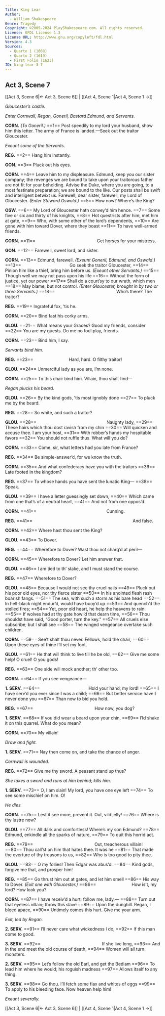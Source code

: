 ```yaml
---
Title: King Lear
Author: 
  - William Shakespeare
Genre: Tragedy
Copyright: ©2005-2024 PlayShakespeare.com. All rights reserved.
License: GFDL License 1.3
License URL: http://www.gnu.org/copyleft/fdl.html
Version: 4.3
Sources:
  - Quarto 1 (1608)
  - Quarto 2 (1619)
  - First Folio (1623)
ID: king-lear-3-7
---
```


## Act 3, Scene 7
[[Act 3, Scene 6|← Act 3, Scene 6]] | [[Act 4, Scene 1|Act 4, Scene 1 →]]

*Gloucester’s castle.*

*Enter Cornwall, Regan, Goneril, Bastard Edmund, and Servants.*

**CORN.**
*(To Goneril.)*
==1== Post speedily to my lord your husband, show him this letter. The army of France is landed.—Seek out the traitor Gloucester.

*Exeunt some of the Servants.*

**REG.**
==2== Hang him instantly.

**GON.**
==3== Pluck out his eyes.

**CORN.**
==4== Leave him to my displeasure. Edmund, keep you our sister company; the revenges we are bound to take upon your traitorous father are not fit for your beholding. Advise the Duke, where you are going, to a most festinate preparation; we are bound to the like. Our posts shall be swift and intelligent betwixt us. Farewell, dear sister, farewell, my Lord of Gloucester.
*(Enter Steward Oswald.)*
==5== How now? Where’s the King?

**OSW.**
==6== My Lord of Gloucester hath convey’d him hence.
==7== Some five or six and thirty of his knights,
==8== Hot questrists after him, met him at gate,
==9== Who, with some other of the lord’s dependents,
==10== Are gone with him toward Dover, where they boast
==11== To have well-armed friends.

**CORN.**
==11==               Get horses for your mistress.

**GON.**
==12== Farewell, sweet lord, and sister.

**CORN.**
==13== Edmund, farewell.
*(Exeunt Goneril, Edmund, and Oswald.)*
==13==            Go seek the traitor Gloucester,
==14== Pinion him like a thief, bring him before us.
*(Exeunt other Servants.)*
==15== Though well we may not pass upon his life
==16== Without the form of justice, yet our power
==17== Shall do a court’sy to our wrath, which men
==18== May blame, but not control.
*(Enter Gloucester, brought in by two or three Servants.)*
==18==               Who’s there? The traitor?

**REG.**
==19== Ingrateful fox, ’tis he.

**CORN.**
==20== Bind fast his corky arms.

**GLOU.**
==21== What means your Graces? Good my friends, consider
==22== You are my guests. Do me no foul play, friends.

**CORN.**
==23== Bind him, I say.

*Servants bind him.*

**REG.**
==23==         Hard, hard. O filthy traitor!

**GLOU.**
==24== Unmerciful lady as you are, I’m none.

**CORN.**
==25== To this chair bind him. Villain, thou shalt find⁠—

*Regan plucks his beard.*

**GLOU.**
==26== By the kind gods, ’tis most ignobly done
==27== To pluck me by the beard.

**REG.**
==28== So white, and such a traitor?

**GLOU.**
==28==                 Naughty lady,
==29== These hairs which thou dost ravish from my chin
==30== Will quicken and accuse thee. I am your host,
==31== With robber’s hands my hospitable favors
==32== You should not ruffle thus. What will you do?

**CORN.**
==33== Come, sir, what letters had you late from France?

**REG.**
==34== Be simple-answer’d, for we know the truth.

**CORN.**
==35== And what confederacy have you with the traitors
==36== Late footed in the kingdom?

**REG.**
==37== To whose hands you have sent the lunatic King⁠—
==38== Speak.

**GLOU.**
==39== I have a letter guessingly set down,
==40== Which came from one that’s of a neutral heart,
==41== And not from one oppos’d.

**CORN.**
==41==                 Cunning.

**REG.**
==41==                        And false.

**CORN.**
==42== Where hast thou sent the King?

**GLOU.**
==43== To Dover.

**REG.**
==44== Wherefore to Dover? Wast thou not charg’d at peril⁠—

**CORN.**
==45== Wherefore to Dover? Let him answer that.

**GLOU.**
==46== I am tied to th’ stake, and I must stand the course.

**REG.**
==47== Wherefore to Dover?

**GLOU.**
==48== Because I would not see thy cruel nails
==49== Pluck out his poor old eyes, nor thy fierce sister
==50== In his anointed flesh rash boarish fangs.
==51== The sea, with such a storm as his bare head
==52== In hell-black night endur’d, would have buoy’d up
==53== And quench’d the stelled fires;
==54== Yet, poor old heart, he help the heavens to rain.
==55== If wolves had at thy gate howl’d that dearn time,
==56== Thou shouldst have said, “Good porter, turn the key.”
==57== All cruels else subscribe; but I shall see
==58== The winged vengeance overtake such children.

**CORN.**
==59== See’t shalt thou never. Fellows, hold the chair,
==60== Upon these eyes of thine I’ll set my foot.

**GLOU.**
==61== He that will think to live till he be old,
==62== Give me some help! O cruel! O you gods!

**REG.**
==63== One side will mock another; th’ other too.

**CORN.**
==64== If you see vengeance⁠—

**1. SERV.**
==64==            Hold your hand, my lord!
==65== I have serv’d you ever since I was a child;
==66== But better service have I never done you
==67== Than now to bid you hold.

**REG.**
==67==               How now, you dog?

**1. SERV.**
==68== If you did wear a beard upon your chin,
==69== I’ld shake it on this quarrel. What do you mean?

**CORN.**
==70== My villain!

*Draw and fight.*

**1. SERV.**
==71== Nay then come on, and take the chance of anger.

*Cornwall is wounded.*

**REG.**
==72== Give me thy sword. A peasant stand up thus?

*She takes a sword and runs at him behind; kills him.*

**1. SERV.**
==73== O, I am slain! My lord, you have one eye left
==74== To see some mischief on him. O!

*He dies.*

**CORN.**
==75== Lest it see more, prevent it. Out, vild jelly!
==76== Where is thy lustre now?

**GLOU.**
==77== All dark and comfortless! Where’s my son Edmund?
==78== Edmund, enkindle all the sparks of nature,
==79== To quit this horrid act.

**REG.**
==79==               Out, treacherous villain!
==80== Thou call’st on him that hates thee. It was he
==81== That made the overture of thy treasons to us,
==82== Who is too good to pity thee.

**GLOU.**
==83== O my follies! Then Edgar was abus’d.
==84== Kind gods, forgive me that, and prosper him!

**REG.**
==85== Go thrust him out at gates, and let him smell
==86== His way to Dover.
*(Exit one with Gloucester.)*
==86==         How is’t, my lord? How look you?

**CORN.**
==87== I have receiv’d a hurt; follow me, lady.⁠—
==88== Turn out that eyeless villain; throw this slave
==89== Upon the dunghill. Regan, I bleed apace,
==90== Untimely comes this hurt. Give me your arm.

*Exit, led by Regan.*

**2. SERV.**
==91== I’ll never care what wickedness I do,
==92== If this man come to good.

**3. SERV.**
==92==               If she live long,
==93== And in the end meet the old course of death,
==94== Women will all turn monsters.

**2. SERV.**
==95== Let’s follow the old Earl, and get the Bedlam
==96== To lead him where he would; his roguish madness
==97== Allows itself to any thing.

**3. SERV.**
==98== Go thou. I’ll fetch some flax and whites of eggs
==99== To apply to his bleeding face. Now heaven help him!

*Exeunt severally.*

[[Act 3, Scene 6|← Act 3, Scene 6]] | [[Act 4, Scene 1|Act 4, Scene 1 →]]